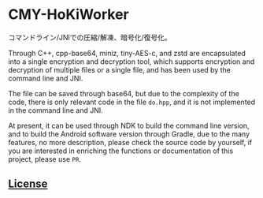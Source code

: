 # CMY-HoKiWorker
コマンドライン/JNIでの圧縮/解凍、暗号化/復号化。

Through C++, cpp-base64, miniz, tiny-AES-c, and zstd are encapsulated into a single encryption and decryption tool, which supports encryption and decryption of multiple files or a single file, and has been used by the command line and JNI.

The file can be saved through base64, but due to the complexity of the code, there is only relevant code in the file ```do.hpp```, and it is not implemented in the command line and JNI.

At present, it can be used through NDK to build the command line version, and to build the Android software version through Gradle, due to the many features, no more description, please check the source code by yourself, if you are interested in enriching the functions or documentation of this project, please use ```PR```.

## [License](https://github.com/Cai-Ming-Yu/CMY-HoKiWorker/blob/C-M-Y/LICENSE)
